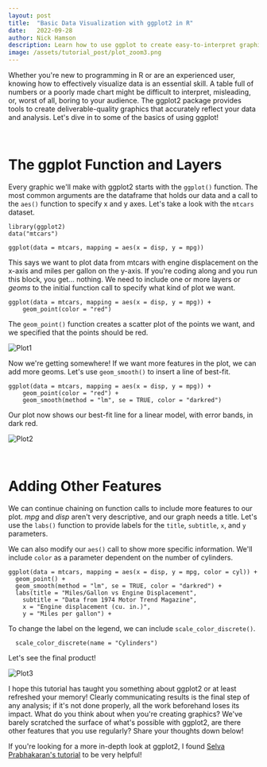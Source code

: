 ```yaml
---
layout: post
title:  "Basic Data Visualization with ggplot2 in R"
date:   2022-09-28
author: Nick Hamson
description: Learn how to use ggplot to create easy-to-interpret graphics that will catch your audience's attention!
image: /assets/tutorial_post/plot_zoom3.png
---
```


Whether you're new to programming in R or are an experienced user, knowing how to effectively visualize data is an essential skill. A table full of numbers or a poorly made chart might be difficult to interpret, misleading, or, worst of all, boring to your audience. The ggplot2 package provides tools to create deliverable-quality graphics that accurately reflect your data and analysis. Let's dive in to some of the basics of using ggplot!

&nbsp;
# The ggplot Function and Layers
Every graphic we'll make with ggplot2 starts with the `ggplot()` function. The most common arguments are the dataframe that holds our data and a call to the `aes()` function to specify x and y axes. Let's take a look with the `mtcars` dataset.
```
library(ggplot2)
data("mtcars")

ggplot(data = mtcars, mapping = aes(x = disp, y = mpg))
```
This says we want to plot data from mtcars with engine displacement on the x-axis and miles per gallon on the y-axis. If you're coding along and you run this block, you get... nothing. We need to include one or more layers or *geoms* to the initial function call to specify what kind of plot we want.
```
ggplot(data = mtcars, mapping = aes(x = disp, y = mpg)) + 
    geom_point(color = "red")
```
The `geom_point()` function creates a scatter plot of the points we want, and we specified that the points should be red.

![Plot1](https://raw.githubusercontent.com/nickhamson/stat386-projects/main/assets/tutorial_post/plot_zoom1.png)

Now we're getting somewhere! If we want more features in the plot, we can add more geoms. Let's use `geom_smooth()` to insert a line of best-fit.
```
ggplot(data = mtcars, mapping = aes(x = disp, y = mpg)) + 
    geom_point(color = "red") +
    geom_smooth(method = "lm", se = TRUE, color = "darkred")
```
Our plot now shows our best-fit line for a linear model, with error bands, in dark red.

![Plot2](https://raw.githubusercontent.com/nickhamson/stat386-projects/main/assets/tutorial_post/plot_zoom2.png)

&nbsp;
# Adding Other Features
We can continue chaining on function calls to include more features to our plot. *mpg* and *disp* aren't very descriptive, and our graph needs a title. Let's use the `labs()` function to provide labels for the `title`, `subtitle`, `x`, and `y` parameters.

We can also modify our `aes()` call to show more specific information. We'll include `color` as a parameter dependent on the number of cylinders.
```
ggplot(data = mtcars, mapping = aes(x = disp, y = mpg, color = cyl)) + 
  geom_point() + 
  geom_smooth(method = "lm", se = TRUE, color = "darkred") +
  labs(title = "Miles/Gallon vs Engine Displacement",
    subtitle = "Data from 1974 Motor Trend Magazine",
    x = "Engine displacement (cu. in.)",
    y = "Miles per gallon") +
```
To change the label on the legend, we can include `scale_color_discrete()`.
```
  scale_color_discrete(name = "Cylinders")
```
Let's see the final product!

![Plot3](https://raw.githubusercontent.com/nickhamson/stat386-projects/main/assets/tutorial_post/plot_zoom3.png)

I hope this tutorial has taught you something about ggplot2 or at least refreshed your memory! Clearly communicating results is the final step of any analysis; if it's not done properly, all the work beforehand loses its impact. What do you think about when you're creating graphics? We've barely scratched the surface of what's possible with ggplot2, are there other features that you use regularly? Share your thoughts down below!

If you're looking for a more in-depth look at ggplot2, I found [Selva Prabhakaran's tutorial](http://r-statistics.co/) to be very helpful!







